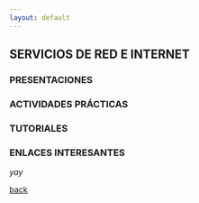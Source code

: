 ```yaml
---
layout: default
---
```


## SERVICIOS DE RED E INTERNET

### PRESENTACIONES  

### ACTIVIDADES PRÁCTICAS

### TUTORIALES

### ENLACES INTERESANTES

_yay_

[back](./)
